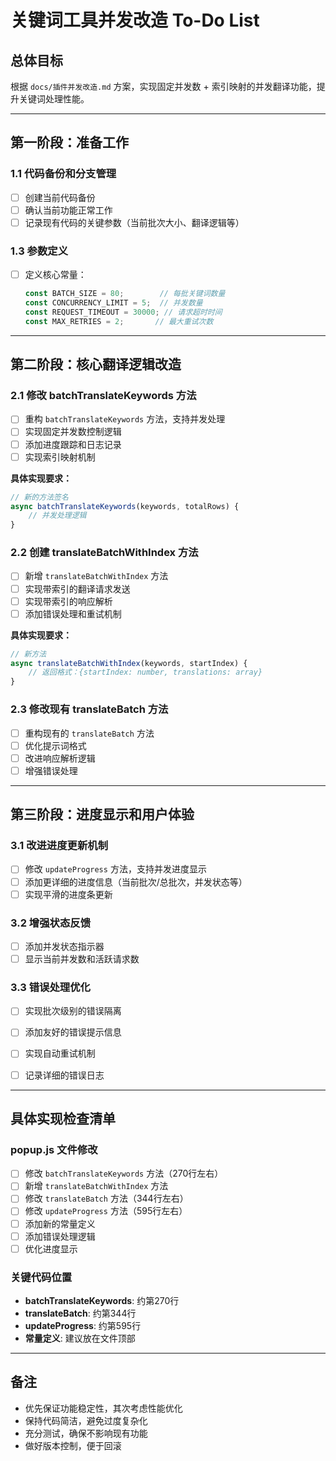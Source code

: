 # 关键词工具并发改造 To-Do List

## 总体目标
根据 `docs/插件并发改造.md` 方案，实现固定并发数 + 索引映射的并发翻译功能，提升关键词处理性能。

---

## 第一阶段：准备工作

### 1.1 代码备份和分支管理
- [ ] 创建当前代码备份
- [ ] 确认当前功能正常工作
- [ ] 记录现有代码的关键参数（当前批次大小、翻译逻辑等）

### 1.3 参数定义
- [ ] 定义核心常量：
  ```javascript
  const BATCH_SIZE = 80;        // 每批关键词数量
  const CONCURRENCY_LIMIT = 5;  // 并发数量
  const REQUEST_TIMEOUT = 30000; // 请求超时时间
  const MAX_RETRIES = 2;       // 最大重试次数
  ```

---

## 第二阶段：核心翻译逻辑改造

### 2.1 修改 batchTranslateKeywords 方法
- [ ] 重构 `batchTranslateKeywords` 方法，支持并发处理
- [ ] 实现固定并发数控制逻辑
- [ ] 添加进度跟踪和日志记录
- [ ] 实现索引映射机制

**具体实现要求：**
```javascript
// 新的方法签名
async batchTranslateKeywords(keywords, totalRows) {
    // 并发处理逻辑
}
```

### 2.2 创建 translateBatchWithIndex 方法
- [ ] 新增 `translateBatchWithIndex` 方法
- [ ] 实现带索引的翻译请求发送
- [ ] 实现带索引的响应解析
- [ ] 添加错误处理和重试机制

**具体实现要求：**
```javascript
// 新方法
async translateBatchWithIndex(keywords, startIndex) {
    // 返回格式：{startIndex: number, translations: array}
}
```

### 2.3 修改现有 translateBatch 方法
- [ ] 重构现有的 `translateBatch` 方法
- [ ] 优化提示词格式
- [ ] 改进响应解析逻辑
- [ ] 增强错误处理

---

## 第三阶段：进度显示和用户体验

### 3.1 改进进度更新机制
- [ ] 修改 `updateProgress` 方法，支持并发进度显示
- [ ] 添加更详细的进度信息（当前批次/总批次，并发状态等）
- [ ] 实现平滑的进度条更新

### 3.2 增强状态反馈
- [ ] 添加并发状态指示器
- [ ] 显示当前并发数和活跃请求数

### 3.3 错误处理优化
- [ ] 实现批次级别的错误隔离
- [ ] 添加友好的错误提示信息
- [ ] 实现自动重试机制
- [ ] 记录详细的错误日志


---

## 具体实现检查清单

### popup.js 文件修改
- [ ] 修改 `batchTranslateKeywords` 方法（270行左右）
- [ ] 新增 `translateBatchWithIndex` 方法
- [ ] 修改 `translateBatch` 方法（344行左右）
- [ ] 修改 `updateProgress` 方法（595行左右）
- [ ] 添加新的常量定义
- [ ] 添加错误处理逻辑
- [ ] 优化进度显示

### 关键代码位置
- **batchTranslateKeywords**: 约第270行
- **translateBatch**: 约第344行
- **updateProgress**: 约第595行
- **常量定义**: 建议放在文件顶部

---

## 备注

- 优先保证功能稳定性，其次考虑性能优化
- 保持代码简洁，避免过度复杂化
- 充分测试，确保不影响现有功能
- 做好版本控制，便于回滚